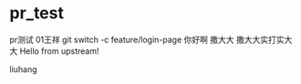 # pr_test
pr测试
01王祥
git switch -c feature/login-page
你好啊
撒大大
撒大大实打实大大
Hello from upstream!

liuhang 